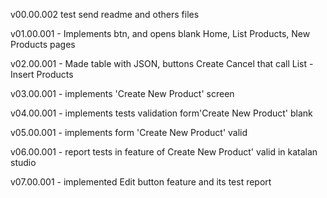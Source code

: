 v00.00.002   test send readme  and others files     

v01.00.001 - Implements btn, and opens blank Home, List Products, New Products pages

v02.00.001 - Made table with JSON, buttons Create Cancel that call List - Insert Products

v03.00.001 - implements 'Create New Product' screen

v04.00.001 - implements tests validation form'Create New Product' blank

v05.00.001 - implements form 'Create New Product' valid

v06.00.001 - report tests in feature of Create New Product' valid in katalan studio

v07.00.001 - implemented Edit button feature and its test report
